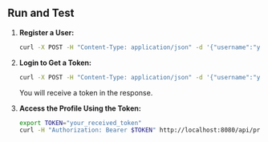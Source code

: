 
## Run and Test

1. **Register a User:**

	```bash
	curl -X POST -H "Content-Type: application/json" -d '{"username":"yourusername", "password":"yourpassword", "name":"Your Name", "email":"your.email@example.com"}' http://localhost:8080/api/auth/register
	```

2. **Login to Get a Token:**

    ```bash
    curl -X POST -H "Content-Type: application/json" -d '{"username":"yourusername", "password":"yourpassword", "name": "name", "email": "email"}' http://localhost:8080/api/auth/login
    ```

    You will receive a token in the response.

3. **Access the Profile Using the Token:**

    ```bash
    export TOKEN="your_received_token"
    curl -H "Authorization: Bearer $TOKEN" http://localhost:8080/api/profile
    ```

